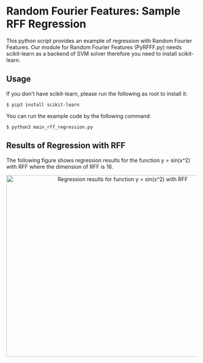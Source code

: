 Random Fourier Features: Sample RFF Regression
====

This python script provides an example of regression with Random Fourier Features.
Our module for Random Fourier Features (PyRFFF.py) needs scikit-learn as a backend of SVM solver therefore you need to install scikit-learn.


## Usage

If you don't have scikit-learn, please run the following as root to install it:

```console
$ pip3 install scikit-learn
```

You can run the example code by the following command:

```console
$ python3 main_rff_regression.py
```

## Results of Regression with RFF

The following figure shows regression results for the function y = sin(x^2) with RFF where the dimension of RFF is 16.

<p align="center">
  <img src="./figure_rff_regression.png" width="600" height="480" alt="Regression results for function y = sin(x^2) with RFF" />
</p>

